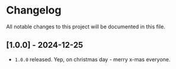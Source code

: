 # Changelog

All notable changes to this project will be documented in this file.

## [1.0.0] - 2024-12-25

- `1.0.0` released. Yep, on christmas day - merry x-mas everyone.